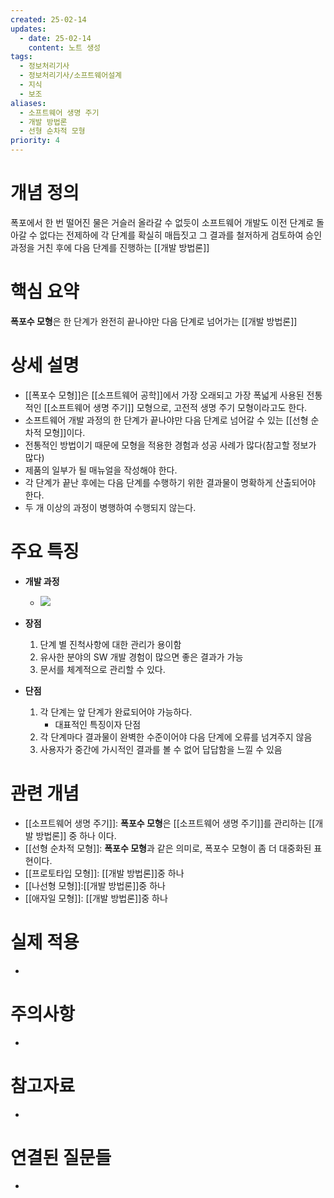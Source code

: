 ```yaml
---
created: 25-02-14
updates:
  - date: 25-02-14
    content: 노트 생성
tags:
  - 정보처리기사
  - 정보처리기사/소프트웨어설계
  - 지식
  - 보조
aliases:
  - 소프트웨어 생명 주기
  - 개발 방법론
  - 선형 순차적 모형
priority: 4
---
```

# 개념 정의 
<!-- 핵심 개념을 간단명료하게 정의합니다 --> 
폭포에서 한 번 떨어진 물은 거슬러 올라갈 수 없듯이 소프트웨어 개발도 이전 단계로 돌아갈 수 없다는 전제하에 각 단계를 확실히 매듭짓고 그 결과를 철저하게 검토하여 승인 과정을 거친 후에 다음 단계를 진행하는 [[개발 방법론]]
# 핵심 요약 
<!-- 이 개념의 가장 중요한 포인트들을 요약합니다 --> 
**폭포수 모형**은 한 단계가 완전히 끝나야만 다음 단계로 넘어가는 [[개발 방법론]]
# 상세 설명 
<!-- 개념에 대한 자세한 설명을 작성합니다 --> 
- [[폭포수 모형]]은 [[소프트웨어 공학]]에서 가장 오래되고 가장 폭넓게 사용된 전통적인 [[소프트웨어 생명 주기]] 모형으로, 고전적 생명 주기 모형이라고도 한다.
- 소프트웨어 개발 과정의 한 단계가 끝나야만 다음 단계로 넘어갈 수 있는 [[선형 순차적 모형]]이다.
- 전통적인 방법이기 때문에 모형을 적용한 경험과 성공 사례가 많다(참고할 정보가 많다)
- 제품의 일부가 될 매뉴얼을 작성해야 한다.
- 각 단계가 끝난 후에는 다음 단계를 수행하기 위한 결과물이 명확하게 산출되어야 한다.
- 두 개 이상의 과정이 병행하여 수행되지 않는다.
# 주요 특징 
<!-- 개념의 특징적인 부분들을 정리합니다 --> 
- **개발 과정**
    - ![](https://i.imgur.com/bi6C7px.png)

- **장점**
    1. 단계 별 진척사항에 대한 관리가 용이함
    2. 유사한 분야의 SW 개발 경험이 많으면 좋은 결과가 가능
    3. 문서를 체계적으로 관리할 수 있다.
- **단점**
    1. 각 단계는 앞 단계가 완료되어야 가능하다.
        - 대표적인 특징이자 단점
    2. 각 단계마다 결과물이 완벽한 수준이어야 다음 단계에 오류를 넘겨주지 않음
    3. 사용자가 중간에 가시적인 결과를 볼 수 없어 답답함을 느낄 수 있음
# 관련 개념 
<!-- 연관된 다른 개념들을 링크하고 관계를 설명합니다 --> 
- [[소프트웨어 생명 주기]]: **폭포수 모형**은 [[소프트웨어 생명 주기]]를 관리하는 [[개발 방법론]] 중 하나 이다.
- [[선형 순차적 모형]]: **폭포수 모형**과 같은 의미로, 폭포수 모형이 좀 더 대중화된 표현이다.
- [[프로토타입 모형]]: [[개발 방법론]]중 하나
- [[나선형 모형]]:[[개발 방법론]]중 하나
- [[애자일 모형]]: [[개발 방법론]]중 하나
# 실제 적용 
- <!-- 실무/실생활에서의 활용 예시를 작성합니다 --> 
# 주의사항 
- <!-- 개념을 사용할 때 주의해야 할 점들을 정리합니다 --> 
# 참고자료 
- <!-- 추가 학습에 도움이 되는 자료들을 정리합니다 --> 
# 연결된 질문들 
- <!-- 이 개념과 관련된 질문 노트들을 링크합니다 -->